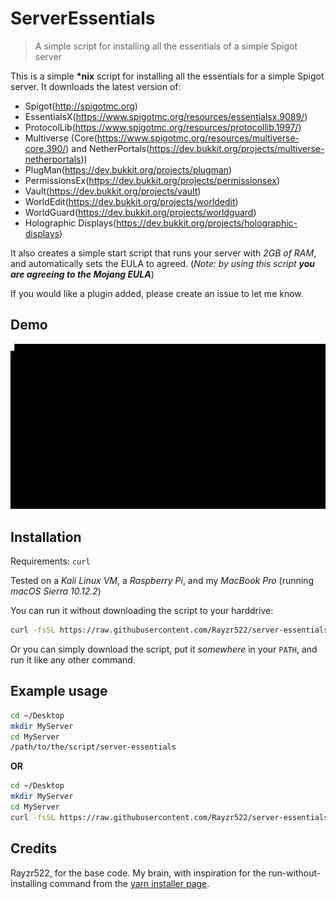 # ServerEssentials
> A simple script for installing all the essentials of a simple Spigot server

This is a simple **\*nix** script for installing all the essentials for a simple Spigot server. It downloads the latest version of:

* Spigot(http://spigotmc.org)
* EssentialsX(https://www.spigotmc.org/resources/essentialsx.9089/)
* ProtocolLib(https://www.spigotmc.org/resources/protocollib.1997/)
* Multiverse (Core(https://www.spigotmc.org/resources/multiverse-core.390/) and NetherPortals(https://dev.bukkit.org/projects/multiverse-netherportals))
* PlugMan(https://dev.bukkit.org/projects/plugman)
* PermissionsEx(https://dev.bukkit.org/projects/permissionsex)
* Vault(https://dev.bukkit.org/projects/vault)
* WorldEdit(https://dev.bukkit.org/projects/worldedit)
* WorldGuard(https://dev.bukkit.org/projects/worldguard)
* Holographic Displays(https://dev.bukkit.org/projects/holographic-displays)

It also creates a simple start script that runs your server with *2GB of RAM*, and automatically sets the EULA to agreed. (*Note: by using this script __you are agreeing to the Mojang EULA__*)

If you would like a plugin added, please create an issue to let me know.

## Demo

![demo](demo.gif)

## Installation
Requirements: `curl`

Tested on a _Kali Linux VM_, a _Raspberry Pi_, and my _MacBook Pro_ (running _macOS Sierra 10.12.2_)

You can run it without downloading the script to your harddrive:

```bash
curl -fsSL https://raw.githubusercontent.com/Rayzr522/server-essentials/master/server-essentials | bash -
```

Or you can simply download the script, put it _somewhere_ in your `PATH`, and run it like any other command.

## Example usage

```bash
cd ~/Desktop
mkdir MyServer
cd MyServer
/path/to/the/script/server-essentials
```

**OR**

```bash
cd ~/Desktop
mkdir MyServer
cd MyServer
curl -fsSL https://raw.githubusercontent.com/Rayzr522/server-essentials/master/server-essentials | bash -
```

## Credits
Rayzr522, for the base code.
My brain, with inspiration for the run-without-installing command from the [yarn installer page](https://yarnpkg.com/en/docs/install#linux).
